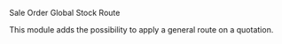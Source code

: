 Sale Order Global Stock Route

This module adds the possibility to apply a general route on a quotation.